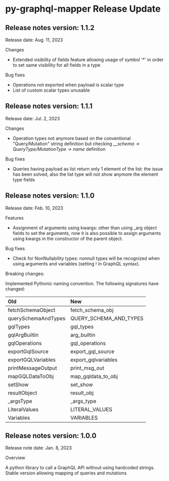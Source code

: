 # py-graphql-mapper Release Update

## Release notes version: 1.1.2

Release date: Aug. 11, 2023

Changes

* Extended visibility of fields feature allowing usage of symbol '*' in order to set same visibility for all fields in a type

Bug fixes

* Operations not exported when payload is scalar type
* List of custom scalar types unusable

## Release notes version: 1.1.1

Release date: Jul. 2, 2023

Changes

* Operation types not anymore based on the conventional "Query/Mutation" string definition but checking *__schema -> QueryType/MutationType -> name* definition

Bug fixes

* Queries having payload as list return only 1 element of the list: the issue has been solved, also the list type will not show anymore the element type fields

## Release notes version: 1.1.0

Release date: Feb. 10, 2023

Features

* Assignment of arguments using kwargs: other than using _arg object fields to set the arguments, now it is also possible to assign arguments using kwargs in the constructor of the parent object.

Bug fixes

* Check for NonNullability types: nonnull types will be recognized when using arguments and variables (setting ! in GraphQL syntax).

Breaking changes:

Implemented Pythonic naming convention.
The following signatures have changed:

| Old | New |
|:---------|:-----------|
| fetchSchemaObject | fetch_schema_obj |
| querySchemaAndTypes | QUERY_SCHEMA_AND_TYPES |
| gqlTypes | gql_types |
| gqlArgBuiltin | arg_builtin |
| gqlOperations | gql_operations |
| exportGqlSource | export_gql_source |
| exportGQLVariables | export_gqlvariables |
| printMessageOutput | print_msg_out |
| mapGQLDataToObj | map_gqldata_to_obj |
| setShow | set_show |
| resultObject | result_obj |
| _argsType | _args_type |
| LiteralValues | LITERAL_VALUES |
| Variables | VARIABLES |


## Release notes version: 1.0.0

Release note date: Jan. 8, 2023

Overview

A python library to call a GraphQL API without using hardcoded strings.
Stable version allowing mapping of queries and mutations

